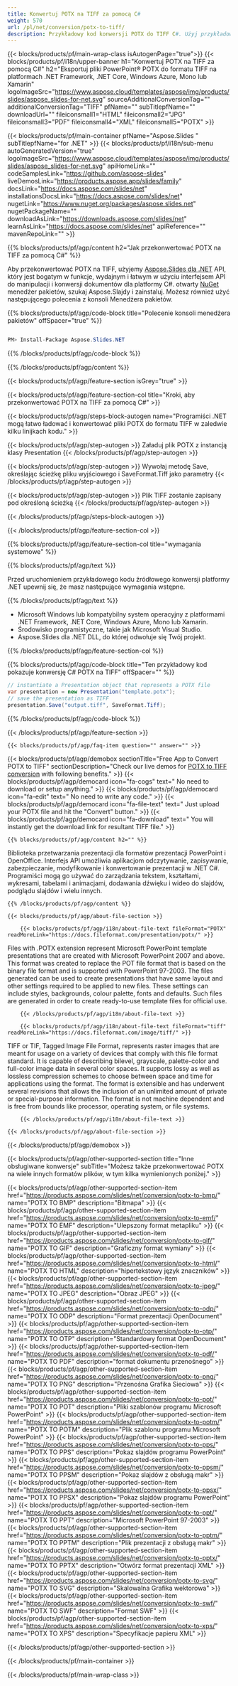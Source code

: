 ```yaml
---
title: Konwertuj POTX na TIFF za pomocą C#
weight: 570
url: /pl/net/conversion/potx-to-tiff/ 
description: Przykładowy kod konwersji POTX do TIFF C#. Użyj przykładowego kodu API dla plików wsadowych POTX do konwersji TIFF w VB.NET, Asp.NET lub dowolnej aplikacji opartej na .NET.
---
```


{{< blocks/products/pf/main-wrap-class isAutogenPage="true">}}
{{< blocks/products/pf/i18n/upper-banner h1="Konwertuj POTX na TIFF za pomocą C#" h2="Eksportuj pliki PowerPoint® POTX do formatu TIFF na platformach .NET Framework, .NET Core, Windows Azure, Mono lub Xamarin" logoImageSrc="https://www.aspose.cloud/templates/aspose/img/products/slides/aspose_slides-for-net.svg" sourceAdditionalConversionTag="" additionalConversionTag="TIFF" pfName="" subTitlepfName="" downloadUrl="" fileiconsmall1="HTML" fileiconsmall2="JPG" fileiconsmall3="PDF" fileiconsmall4="XML" fileiconsmall5="POTX" >}}

{{< blocks/products/pf/main-container pfName="Aspose.Slides " subTitlepfName="for .NET" >}}
{{< blocks/products/pf/i18n/sub-menu autoGeneratedVersion="true" logoImageSrc="https://www.aspose.cloud/templates/aspose/img/products/slides/aspose_slides-for-net.svg" apiHomeLink="" codeSamplesLink="https://github.com/aspose-slides" liveDemosLink="https://products.aspose.app/slides/family" docsLink="https://docs.aspose.com/slides/net" installationsDocsLink="https://docs.aspose.com/slides/net" nugetLink="https://www.nuget.org/packages/aspose.slides.net" nugetPackageName="" downloadAsLink="https://downloads.aspose.com/slides/net" learnAsLink="https://docs.aspose.com/slides/net" apiReference="" mavenRepoLink="" >}}

{{% blocks/products/pf/agp/content h2="Jak przekonwertować POTX na TIFF za pomocą C#" %}}

 Aby przekonwertować POTX na TIFF, użyjemy
 [Aspose.Slides dla .NET](https://products.aspose.com/slides/net)
 API, który jest bogatym w funkcje, wydajnym i łatwym w użyciu interfejsem API do manipulacji i konwersji dokumentów dla platformy C#. otwarty
 [NuGet](https://www.nuget.org/packages/aspose.slides.net)
 menedżer pakietów, szukaj
 Aspose.Slajdy
 i zainstaluj. Możesz również użyć następującego polecenia z konsoli Menedżera pakietów.

{{% blocks/products/pf/agp/code-block title="Polecenie konsoli menedżera pakietów" offSpacer="true" %}}

```cs

PM> Install-Package Aspose.Slides.NET

```

{{% /blocks/products/pf/agp/code-block %}}

{{% /blocks/products/pf/agp/content %}}

{{< blocks/products/pf/agp/feature-section isGrey="true" >}}


{{< blocks/products/pf/agp/feature-section-col title="Kroki, aby przekonwertować POTX na TIFF za pomocą C#" >}}

{{< blocks/products/pf/agp/steps-block-autogen name="Programiści .NET mogą łatwo ładować i konwertować pliki POTX do formatu TIFF w zaledwie kilku linijkach kodu." >}}

{{< blocks/products/pf/agp/step-autogen >}}
Załaduj plik POTX z instancją klasy Presentation
{{< /blocks/products/pf/agp/step-autogen >}}

{{< blocks/products/pf/agp/step-autogen >}}
Wywołaj metodę Save, określając ścieżkę pliku wyjściowego i SaveFormat.Tiff jako parametry
{{< /blocks/products/pf/agp/step-autogen >}}

{{< blocks/products/pf/agp/step-autogen >}}
Plik TIFF zostanie zapisany pod określoną ścieżką
{{< /blocks/products/pf/agp/step-autogen >}}

{{< /blocks/products/pf/agp/steps-block-autogen >}}

{{< /blocks/products/pf/agp/feature-section-col >}}

{{% blocks/products/pf/agp/feature-section-col title="wymagania systemowe" %}}

{{% blocks/products/pf/agp/text %}}

 Przed uruchomieniem przykładowego kodu źródłowego konwersji platformy .NET upewnij się, że masz następujące wymagania wstępne.

{{% /blocks/products/pf/agp/text %}}

- Microsoft Windows lub kompatybilny system operacyjny z platformami .NET Framework, .NET Core, Windows Azure, Mono lub Xamarin.
- Środowisko programistyczne, takie jak Microsoft Visual Studio.
- Aspose.Slides dla .NET DLL, do której odwołuje się Twój projekt.

{{% /blocks/products/pf/agp/feature-section-col %}}

{{% blocks/products/pf/agp/code-block title="Ten przykładowy kod pokazuje konwersję C# POTX na TIFF" offSpacer="" %}}

```cs
// instantiate a Presentation object that represents a POTX file
var presentation = new Presentation("template.potx");
// save the presentation as TIFF
presentation.Save("output.tiff", SaveFormat.Tiff); 

```

{{% /blocks/products/pf/agp/code-block %}}

{{< /blocks/products/pf/agp/feature-section >}}

    {{< blocks/products/pf/agp/faq-item question="" answer="" >}}
 

<!-- aboutfile Starts -->

{{< blocks/products/pf/agp/demobox sectionTitle="Free App to Convert POTX to TIFF" sectionDescription="Check our live demos for [POTX to TIFF conversion](https://products.aspose.app/slides/conversion/potx-to-tiff) with following benefits." >}}
        {{< blocks/products/pf/agp/democard icon="fa-cogs" text=" No need to download or setup anything." >}}
        {{< blocks/products/pf/agp/democard icon="fa-edit" text=" No need to write any code." >}}
        {{< blocks/products/pf/agp/democard icon="fa-file-text" text=" Just upload your POTX file and hit the \"Convert\" button." >}}
        {{< blocks/products/pf/agp/democard icon="fa-download" text=" You will instantly get the download link for resultant TIFF file." >}}

    {{% blocks/products/pf/agp/content h2="" %}}

 Biblioteka przetwarzania prezentacji dla formatów prezentacji PowerPoint i OpenOffice. Interfejs API umożliwia aplikacjom odczytywanie, zapisywanie, zabezpieczanie, modyfikowanie i konwertowanie prezentacji w .NET C#. Programiści mogą go używać do zarządzania tekstem, kształtami, wykresami, tabelami i animacjami, dodawania dźwięku i wideo do slajdów, podglądu slajdów i wielu innych.



    {{% /blocks/products/pf/agp/content %}}

    {{< blocks/products/pf/agp/about-file-section >}}

        {{< blocks/products/pf/agp/i18n/about-file-text fileFormat="POTX" readMoreLink="https://docs.fileformat.com/presentation/potx/" >}}
Files with .POTX extension represent Microsoft PowerPoint template presentations that are created with Microsoft PowerPoint 2007 and above. This format was created to replace the POT file format that is based on the binary file format and is supported with PowerPoint 97-2003. The files generated can be used to create presentations that have same layout and other settings required to be applied to new files. These settings can include styles, backgrounds, colour palette, fonts and defaults. Such files are generated in order to create ready-to-use template files for official use.

        {{< /blocks/products/pf/agp/i18n/about-file-text >}}

        {{< blocks/products/pf/agp/i18n/about-file-text fileFormat="tiff" readMoreLink="https://docs.fileformat.com/image/tiff/" >}}
TIFF or TIF, Tagged Image File Format, represents raster images that are meant for usage on a variety of devices that comply with this file format standard. It is capable of describing bilevel, grayscale, palette-color and full-color image data in several color spaces. It supports lossy as well as lossless compression schemes to choose between space and time for applications using the format. The format is extensible and has underwent several revisions that allows the inclusion of an unlimited amount of private or special-purpose information. The format is not machine dependent and is free from bounds like processor, operating system, or file systems.

        {{< /blocks/products/pf/agp/i18n/about-file-text >}}

    {{< /blocks/products/pf/agp/about-file-section >}}

{{< /blocks/products/pf/agp/demobox >}}

<!-- aboutfile Ends -->

{{< blocks/products/pf/agp/other-supported-section title="Inne obsługiwane konwersje" subTitle="Możesz także przekonwertować POTX na wiele innych formatów plików, w tym kilka wymienionych poniżej." >}}

{{< blocks/products/pf/agp/other-supported-section-item href="https://products.aspose.com/slides/net/conversion/potx-to-bmp/" name="POTX TO BMP" description="Bitmapa" >}}
{{< blocks/products/pf/agp/other-supported-section-item href="https://products.aspose.com/slides/net/conversion/potx-to-emf/" name="POTX TO EMF" description="Ulepszony format metapliku" >}}
{{< blocks/products/pf/agp/other-supported-section-item href="https://products.aspose.com/slides/net/conversion/potx-to-gif/" name="POTX TO GIF" description="Graficzny format wymiany" >}}
{{< blocks/products/pf/agp/other-supported-section-item href="https://products.aspose.com/slides/net/conversion/potx-to-html/" name="POTX TO HTML" description="hipertekstowy język znaczników" >}}
{{< blocks/products/pf/agp/other-supported-section-item href="https://products.aspose.com/slides/net/conversion/potx-to-jpeg/" name="POTX TO JPEG" description="Obraz JPEG" >}}
{{< blocks/products/pf/agp/other-supported-section-item href="https://products.aspose.com/slides/net/conversion/potx-to-odp/" name="POTX TO ODP" description="Format prezentacji OpenDocument" >}}
{{< blocks/products/pf/agp/other-supported-section-item href="https://products.aspose.com/slides/net/conversion/potx-to-otp/" name="POTX TO OTP" description="Standardowy format OpenDocument" >}}
{{< blocks/products/pf/agp/other-supported-section-item href="https://products.aspose.com/slides/net/conversion/potx-to-pdf/" name="POTX TO PDF" description="format dokumentu przenośnego" >}}
{{< blocks/products/pf/agp/other-supported-section-item href="https://products.aspose.com/slides/net/conversion/potx-to-png/" name="POTX TO PNG" description="Przenośna Grafika Sieciowa" >}}
{{< blocks/products/pf/agp/other-supported-section-item href="https://products.aspose.com/slides/net/conversion/potx-to-pot/" name="POTX TO POT" description="Pliki szablonów programu Microsoft PowerPoint" >}}
{{< blocks/products/pf/agp/other-supported-section-item href="https://products.aspose.com/slides/net/conversion/potx-to-potm/" name="POTX TO POTM" description="Plik szablonu programu Microsoft PowerPoint" >}}
{{< blocks/products/pf/agp/other-supported-section-item href="https://products.aspose.com/slides/net/conversion/potx-to-pps/" name="POTX TO PPS" description="Pokaz slajdów programu PowerPoint" >}}
{{< blocks/products/pf/agp/other-supported-section-item href="https://products.aspose.com/slides/net/conversion/potx-to-ppsm/" name="POTX TO PPSM" description="Pokaz slajdów z obsługą makr" >}}
{{< blocks/products/pf/agp/other-supported-section-item href="https://products.aspose.com/slides/net/conversion/potx-to-ppsx/" name="POTX TO PPSX" description="Pokaz slajdów programu PowerPoint" >}}
{{< blocks/products/pf/agp/other-supported-section-item href="https://products.aspose.com/slides/net/conversion/potx-to-ppt/" name="POTX TO PPT" description="Microsoft PowerPoint 97-2003" >}}
{{< blocks/products/pf/agp/other-supported-section-item href="https://products.aspose.com/slides/net/conversion/potx-to-pptm/" name="POTX TO PPTM" description="Plik prezentacji z obsługą makr" >}}
{{< blocks/products/pf/agp/other-supported-section-item href="https://products.aspose.com/slides/net/conversion/potx-to-pptx/" name="POTX TO PPTX" description="Otwórz format prezentacji XML" >}}
{{< blocks/products/pf/agp/other-supported-section-item href="https://products.aspose.com/slides/net/conversion/potx-to-svg/" name="POTX TO SVG" description="Skalowalna Grafika wektorowa" >}}
{{< blocks/products/pf/agp/other-supported-section-item href="https://products.aspose.com/slides/net/conversion/potx-to-swf/" name="POTX TO SWF" description="Format SWF" >}}
{{< blocks/products/pf/agp/other-supported-section-item href="https://products.aspose.com/slides/net/conversion/potx-to-xps/" name="POTX TO XPS" description="Specyfikacje papieru XML" >}}

{{< /blocks/products/pf/agp/other-supported-section >}}

{{< /blocks/products/pf/main-container >}}
    
{{< /blocks/products/pf/main-wrap-class >}}